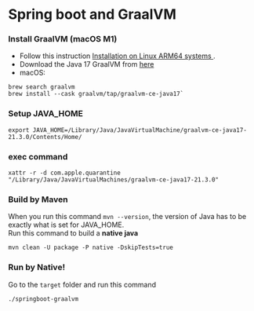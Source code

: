 # Spring boot and GraalVM
### Install GraalVM (macOS M1)

- Follow this instruction [Installation on Linux ARM64 systems
  ](https://www.graalvm.org/docs/getting-started/linux-aarch64/).
- Download the Java 17 GraalVM from [here](https://github.com/graalvm/graalvm-ce-builds/releases)
- macOS: 
```
brew search graalvm
brew install --cask graalvm/tap/graalvm-ce-java17`
```

### Setup JAVA_HOME
```shell
export JAVA_HOME=/Library/Java/JavaVirtualMachine/graalvm-ce-java17-21.3.0/Contents/Home/
```

### exec command
```
xattr -r -d com.apple.quarantine "/Library/Java/JavaVirtualMachines/graalvm-ce-java17-21.3.0"
```

### Build by Maven
When you run this command ``mvn --version``, the version of Java has to be exactly what is set for JAVA_HOME.  
Run this command to build a **native java**
```shell
mvn clean -U package -P native -DskipTests=true 
```


### Run by Native!
Go to the `target` folder and run this command
```shell
./springboot-graalvm 
```

